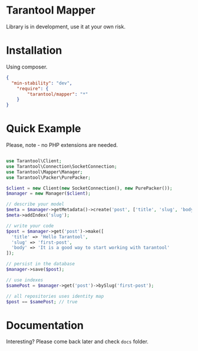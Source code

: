# Tarantool Mapper

Library is in development, use it at your own risk.

# Installation
Using composer.
```json
{
  "min-stability": "dev",
    "require": {
        "tarantool/mapper": "*"
    }
}
```


# Quick Example
Please, note - no PHP extensions are needed.
```php

use Tarantool\Client;
use Tarantool\Connection\SocketConnection;
use Tarantool\Mapper\Manager;
use Tarantool\Packer\PurePacker;

$client = new Client(new SocketConnection(), new PurePacker());
$manager = new Manager($client);

// describe your model
$meta = $manager->getMetadata()->create('post', ['title', 'slug', 'body']);
$meta->addIndex('slug');

// write your code
$post = $manager->get('post')->make([
  'title' => 'Hello Tarantool',
  'slug' => 'first-post',
  'body' => 'It is a good way to start working with tarantool'
]);

// persist in the database
$manager->save($post);

// use indexes
$samePost = $manager->get('post')->bySlug('first-post');

// all repositories uses identity map
$post == $samePost; // true
```

# Documentation

Interesting? Please come back later and check `docs` folder.
